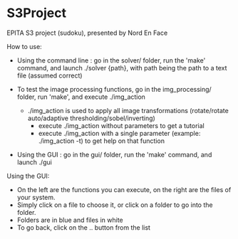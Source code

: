 # S3Project

EPITA S3 project (sudoku), presented by Nord En Face


How to use:

 - Using the command line : go in the solver/ folder, run the 'make' command, and launch ./solver {path}, with path being the path to a text file (assumed correct)
 
 - To test the image processing functions, go in the img_processing/ folder, run 'make', and execute ./img_action
   - ./img_action is used to apply all image transformations (rotate/rotate auto/adaptive thresholding/sobel/inverting)
        - execute ./img_action without parameters to get a tutorial
        - execute ./img_action with a single parameter (example: ./img_action -t) to get help on that function 

 - Using the GUI : go in the gui/ folder, run the 'make' command, and launch ./gui



Using the GUI:
 - On the left are the functions you can execute, on the right are the files of your system.
 - Simply click on a file to choose it, or click on a folder to go into the folder.
 - Folders are in blue and files in white
 - To go back, click on the .. button from the list
